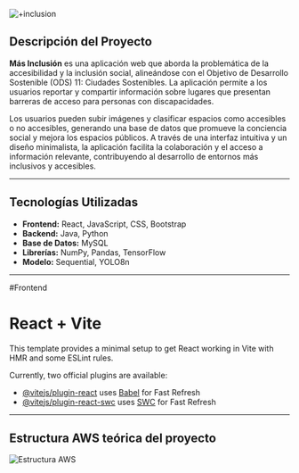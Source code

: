 
![+inclusion](https://github.com/user-attachments/assets/afce4280-640d-4e24-84c4-c56ed295c00f)


## Descripción del Proyecto

**Más Inclusión** 
es una aplicación web que aborda la problemática de la accesibilidad y la inclusión social, alineándose con el Objetivo de Desarrollo Sostenible (ODS) 11: Ciudades Sostenibles. La aplicación permite a los usuarios reportar y compartir información sobre lugares que presentan barreras de acceso para personas con discapacidades. 

Los usuarios pueden subir imágenes y clasificar espacios como accesibles o no accesibles, generando una base de datos que promueve la conciencia social y mejora los espacios públicos. A través de una interfaz intuitiva y un diseño minimalista, la aplicación facilita la colaboración y el acceso a información relevante, contribuyendo al desarrollo de entornos más inclusivos y accesibles.

---
## Tecnologías Utilizadas

- **Frontend:** React, JavaScript, CSS, Bootstrap
- **Backend:** Java, Python
- **Base de Datos:** MySQL
- **Librerías:** NumPy, Pandas, TensorFlow
- **Modelo:** Sequential, YOLO8n

---
#Frontend
# React + Vite

This template provides a minimal setup to get React working in Vite with HMR and some ESLint rules.

Currently, two official plugins are available:

- [@vitejs/plugin-react](https://github.com/vitejs/vite-plugin-react/blob/main/packages/plugin-react/README.md) uses [Babel](https://babeljs.io/) for Fast Refresh
- [@vitejs/plugin-react-swc](https://github.com/vitejs/vite-plugin-react-swc) uses [SWC](https://swc.rs/) for Fast Refresh
---

## Estructura AWS teórica del proyecto

![Estructura AWS](https://github.com/user-attachments/assets/247ee817-ebf3-4af6-8b18-d57ce09fa194)

